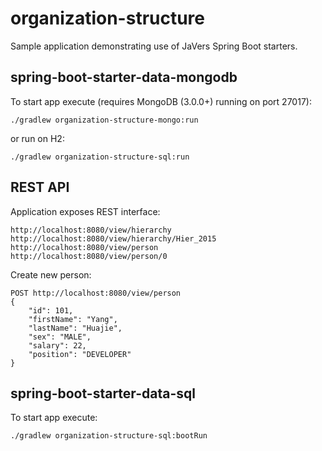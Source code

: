 # organization-structure
Sample application demonstrating use of JaVers Spring Boot starters.

## spring-boot-starter-data-mongodb

To start app execute (requires MongoDB (3.0.0+) running on port 27017):
 
```
./gradlew organization-structure-mongo:run
```

or run on H2:

```
./gradlew organization-structure-sql:run
```

## REST API

Application exposes REST interface:

```
http://localhost:8080/view/hierarchy
http://localhost:8080/view/hierarchy/Hier_2015
http://localhost:8080/view/person
http://localhost:8080/view/person/0
```

Create new person:

```
POST http://localhost:8080/view/person
{
	"id": 101,
	"firstName": "Yang",
	"lastName": "Huajie",
	"sex": "MALE",
	"salary": 22,
	"position": "DEVELOPER"
}
```

## spring-boot-starter-data-sql

To start app execute:
 
```
./gradlew organization-structure-sql:bootRun
```
